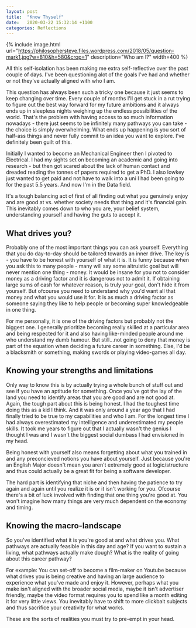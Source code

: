```yaml
---
layout: post
title:  "Know Thyself"
date:   2020-03-22 15:32:14 +1100
categories: Reflections
---
```


{% include image.html url="https://philosophersteve.files.wordpress.com/2018/05/question-mark1.jpg?w=810&h=580&crop=1" description="Who am I?" width=400 %}

All this self-isolation has been making me extra self-reflective over the past couple of days. I've been questioning alot of the goals I've had and whether or not they've actually aligned with who I am.

This question has always been such a tricky one because it just seems to keep changing over time. Every couple of months I'll get stuck in a rut trying to figure out the best way forward for my future ambitions and it always ends up in sleepless nights weighing up the endless possibilities of the world. That's the problem with having access to so much information nowadays - there just seems to be infinitely many pathways you can take - the choice is simply overwhelming. What ends up happening is you sort of half-ass things and never fully commit to an idea you want to explore. I've definitely been guilt of this. 

Initially I wanted to become an Mechanical Engineer then I pivoted to Electrical. I had my sights set on becoming an academic and going into research - but then got scared about the lack of human contact and dreaded reading the tonnes of papers required to get a PhD. I also lowkey just wanted to get paid and not have to walk into a uni I had been going to for the past 5.5 years. And now I'm in the Data field.

It's a tough balancing act of first of all finding out what you genuinely enjoy and are good at vs. whether society needs that thing and it's financial gain.
This inevitably comes down to who you are, your belief system, understanding yourself and having the guts to accept it.

## What drives you? 
Probably one of the most important things you can ask yourself. Everything that you do day-to-day should be tailored towards an inner drive. The key is - you have to be honest with yourself of what it is. It is funny because when you ask this to many people - many will say some altruistic goal but will never mention one thing - money. It would be insane for you not to consider money as a driving factor and it is dangerous not to admit it. If obtaining large sums of cash for whatever reason, is truly your goal, don't hide it from yourself. But ofcourse you need to understand why you'd want all that money and what you would use it for. It is as much a driving factor as someone saying they like to help people or becoming super knowledgeable in one thing. 

For me personally, it is one of the driving factors but probably not the biggest one. I generally prioritize becoming really skilled at a particular area and being respected for it and also having like-minded people around me who understand my dumb humour. But still...not going to deny that money is part of the equation when deciding a future career in something. Else, I'd be a blacksmith or something, making swords or playing video-games all day. 

## Knowing your strengths and limitations
Only way to know this is by actually trying a whole bunch of stuff out and see if you have an aptitude for something. Once you've got the lay of the land you need to identify areas that you are good and are not good at. Again, the tough part about this is being honest. I had the toughest time doing this as a kid I think. And it was only around a year ago that I had finally tried to be true to my capabilities and who I am. For the longest time I had always overestimated my intelligence and underestimated my people skills. It took me years to figure out that I actually wasn't the genius I thought I was and I wasn't the biggest social dumbass I had envisioned in my head. 

Being honest with yourself also means forgetting about what you trained in and any preconcieved notions you have about yourself. Just because you're an English Major doesn't mean you aren't extremely good at logic/structure and thus could actually be a great fit for being a software developer. 

The hard part is identifying that niche and then having the patience to try again and again until you realize it is or it isn't working for you. Ofcourse there's a bit of luck involved with finding that one thing you're good at. You won't imagine how many things are very much dependent on the economy and timing. 

## Knowing the macro-landscape
So you've identified what it is you're good at and what drives you. What pathways are actually feasible in this day and age? If you want to sustain a living, what pathways actually make dough? What is the reality of going about this career pathway?

For example: You can set-off to become a film-maker on Youtube because what drives you is being creative and having an large audience to experience what you've made and enjoy it. However, perhaps what you make isn't aligned with the broader social media, maybe it isn't advertiser friendly, maybe the video format requires you to spend like a month editing it for very little views. You inevitably have to shift to more clickbait subjects and thus sacrifice your creativity for what works. 

These are the sorts of realities you must try to pre-empt in your head.



